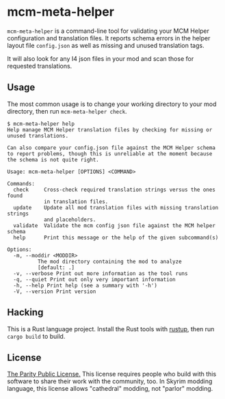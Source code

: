 # mcm-meta-helper

`mcm-meta-helper` is a command-line tool for validating your MCM Helper configuration and translation files. It reports schema errors in the helper layout file `config.json` as well as missing and unused translation tags.

It will also look for any I4 json files in your mod and scan those for requested translations.

## Usage

The most common usage is to change your working directory to your mod directory, then run `mcm-meta-helper check`.

```text
$ mcm-meta-helper help
Help manage MCM Helper translation files by checking for missing or unused translations.

Can also compare your config.json file against the MCM Helper schema to report problems, though this is unreliable at the moment because the schema is not quite right.

Usage: mcm-meta-helper [OPTIONS] <COMMAND>

Commands:
  check     Cross-check required translation strings versus the ones found
            in translation files.
  update    Update all mod translation files with missing translation strings
            and placeholders.
  validate  Validate the mcm config json file against the MCM helper schema
  help      Print this message or the help of the given subcommand(s)

Options:
  -m, --moddir <MODDIR>
          The mod directory containing the mod to analyze
          [default: .]
  -v, --verbose Print out more information as the tool runs
  -q, --quiet Print out only very important information
  -h, --help Print help (see a summary with '-h')
  -V, --version Print version
```

## Hacking

This is a Rust language project. Install the Rust tools with [rustup](https://rustup.rs), then run `cargo build` to build.

## License

[The Parity Public License.](https://paritylicense.com) This license requires people who build with this software to share their work with the community, too. In Skyrim modding language, this license allows "cathedral" modding, not "parlor" modding.
